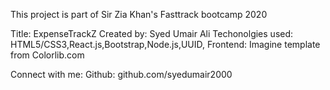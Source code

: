 This project is part of Sir Zia Khan's Fasttrack bootcamp 2020 

Title: ExpenseTrackZ
Created by: Syed Umair Ali
Techonolgies used: HTML5/CSS3,React.js,Bootstrap,Node.js,UUID,
Frontend: Imagine template from Colorlib.com


Connect with me:
Github: github.com/syedumair2000